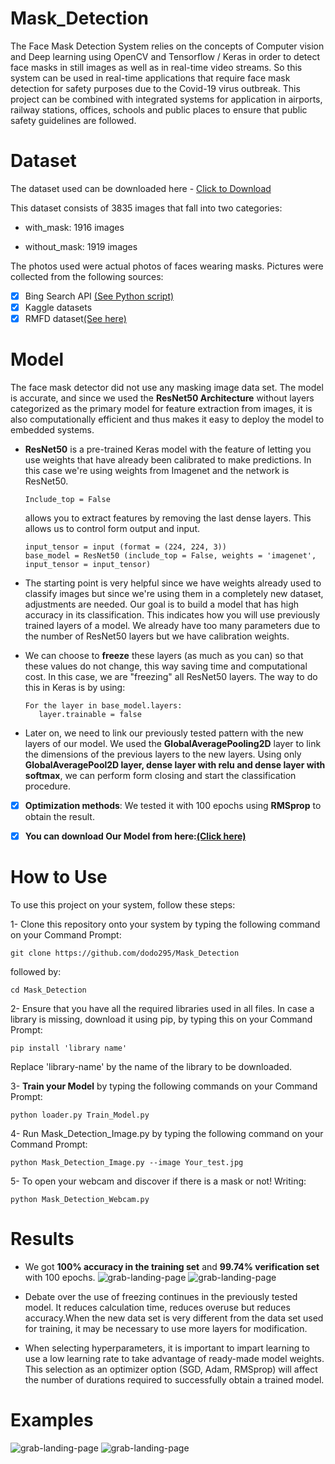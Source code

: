 # Mask_Detection
The Face Mask Detection System relies on the concepts of Computer vision and Deep learning using 
OpenCV and Tensorflow / Keras in order to detect face masks in still images as well as in real-time
video streams. So this system can be used in real-time applications that require face mask detection 
for safety purposes due to the Covid-19 virus outbreak. This project can be combined with integrated
systems for application in airports, railway stations, offices, schools and public places to ensure
that public safety guidelines are followed.

# Dataset
The dataset used can be downloaded here - [Click to Download ](https://drive.google.com/file/d/1NxxBwcPipK28TwKlpVKZSRXkvO-Twi_V/view?usp=sharing)

This dataset consists of 3835 images that fall into two categories:

  - with_mask: 1916 images
   
  - without_mask: 1919 images

The photos used were actual photos of faces wearing masks. Pictures were collected from the following sources:

  - [x] Bing Search API [(See Python script)](https://github.com/chandrikadeb7/Face-Mask-Detection/blob/master/search.py)
  - [x] Kaggle datasets
  - [x] RMFD dataset[(See here)](https://github.com/X-zhangyang/Real-World-Masked-Face-Dataset)

# Model 
The face mask detector did not use any masking image data set. The model is accurate, and since we used the
**ResNet50 Architecture** without layers categorized as the primary model for feature extraction from images,
it is also computationally efficient and thus makes it easy to deploy the model to embedded systems.

- **ResNet50** is a pre-trained Keras model with the feature of letting you use weights that have already
  been calibrated to make predictions. In this case we're using weights from Imagenet and the network is ResNet50.
      
      Include_top = False 
      
  allows you to extract features by removing the last dense layers. This allows us to control form output and input.
   
      input_tensor = input (format = (224, 224, 3))
      base_model = ResNet50 (include_top = False, weights = 'imagenet', input_tensor = input_tensor) 
      
- The starting point is very helpful since we have weights already used to classify images but since we're using
  them in a completely new dataset, adjustments are needed. Our goal is to build a model that has high accuracy
  in its classification. This indicates how you will use previously trained layers of a model.
  We already have too many parameters due to the number of ResNet50 layers but we have calibration weights.

- We can choose to **freeze** these layers (as much as you can) so that these values do not change,
  this way saving time and computational cost.
  In this case, we are "freezing" all ResNet50 layers. The way to do this in Keras is by using:
  
      For the layer in base_model.layers:
         layer.trainable = false   
         
- Later on, we need to link our previously tested pattern with the new layers of our model.
  We used the **GlobalAveragePooling2D** layer to link the dimensions of the previous layers to the new layers.
  Using only **GlobalAveragePool2D layer, dense layer with relu and dense layer with softmax**,
  we can perform form closing and start the classification procedure.
  
- [x] **Optimization methods**: We tested it with 100 epochs using **RMSprop** to obtain the result.

- [x] **You can download Our Model from here:[(Click here)](https://drive.google.com/file/d/1VdBF9ZC6WGJ6dfSiH3rOEMzDFhaMf4pb/view?usp=sharing)**


# How to Use
To use this project on your system, follow these steps:

1- Clone this repository onto your system by typing the following command on your Command Prompt:

    git clone https://github.com/dodo295/Mask_Detection

followed by:

    cd Mask_Detection
    
 2- Ensure that you have all the required libraries used in all files.
   In case a library is missing, download it using pip, by typing this on your Command Prompt:
      
    pip install 'library name'

Replace 'library-name' by the name of the library to be downloaded.
    
3- **Train your Model** by typing the following commands on your Command Prompt:
      
    python loader.py Train_Model.py
    
4- Run Mask_Detection_Image.py by typing the following command on your Command Prompt:
    
    python Mask_Detection_Image.py --image Your_test.jpg
    
5- To open your webcam and discover if there is a mask or not! Writing:

    python Mask_Detection_Webcam.py 
   
# Results
- We got **100% accuracy in the training set** and **99.74% verification set** with 100 epochs.
![grab-landing-page](https://github.com/dodo295/Mask_Detection/blob/main/train_Acc.png)
![grab-landing-page](https://github.com/dodo295/Mask_Detection/blob/main/train_loss.png)

- Debate over the use of freezing continues in the previously tested model.
It reduces calculation time, reduces overuse but reduces accuracy.When the new data set is very
different from the data set used for training, it may be necessary to use more layers for modification.


- When selecting hyperparameters, it is important to impart learning to use a low learning rate to take
advantage of ready-made model weights. This selection as an optimizer option (SGD, Adam, RMSprop)
will affect the number of durations required to successfully obtain a trained model.

# Examples
![grab-landing-page](https://github.com/dodo295/Mask_Detection/blob/main/Output1.png)
![grab-landing-page](https://github.com/dodo295/Mask_Detection/blob/main/Output2.png)

